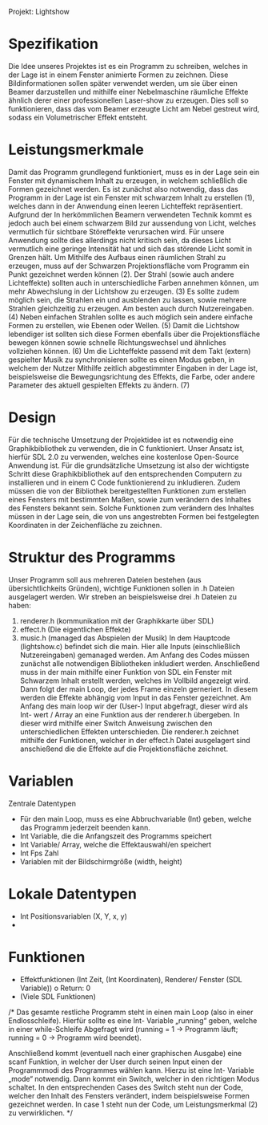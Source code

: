 
Projekt: Lightshow

# Spezifikation

Die Idee unseres Projektes ist es ein Programm zu schreiben, welches in der Lage ist in einem Fenster animierte Formen zu zeichnen. Diese Bildinformationen sollen später verwendet werden, um sie über einen Beamer darzustellen und mithilfe einer Nebelmaschine räumliche Effekte ähnlich derer einer professionellen Laser-show zu erzeugen. Dies soll so funktionieren, dass das vom Beamer erzeugte Licht am Nebel gestreut wird, sodass ein Volumetrischer Effekt entsteht. 


# Leistungsmerkmale

Damit das Programm grundlegend funktioniert, muss es in der Lage sein ein Fenster mit dynamischem Inhalt zu erzeugen, in welchem schließlich die Formen gezeichnet werden. Es ist zunächst also notwendig, dass das Programm in der Lage ist ein Fenster mit schwarzem Inhalt zu erstellen (1), welches dann in der Anwendung einen leeren Lichteffekt repräsentiert. Aufgrund der In herkömmlichen Beamern verwendeten Technik kommt es jedoch auch bei einem schwarzem Bild zur aussendung von Licht, welches vermutlich für sichtbare Störeffekte verursachen wird. Für unsere Anwendung sollte dies allerdings nicht kritisch sein, da dieses Licht vermutlich eine geringe Intensität hat und sich das störende Licht somit in Grenzen hält. 
Um Mithilfe des Aufbaus einen räumlichen Strahl zu erzeugen, muss auf der Schwarzen Projektionsfläche vom Programm ein Punkt gezeichnet werden können (2). Der Strahl (sowie auch andere Lichteffekte) sollten auch in unterschiedliche Farben annehmen können, um mehr Abwechslung in der Lichtshow zu erzeugen. (3) Es sollte zudem möglich sein, die Strahlen ein und ausblenden zu lassen, sowie mehrere Strahlen gleichzeitig zu erzeugen. Am besten auch durch Nutzereingaben. (4) Neben einfachen Strahlen sollte es auch möglich sein andere einfache Formen zu erstellen, wie Ebenen oder Wellen. (5) Damit die Lichtshow lebendiger ist sollten sich diese Formen ebenfalls über die Projektionsfläche bewegen können sowie schnelle Richtungswechsel und ähnliches vollziehen können. (6) Um die Lichteffekte passend mit dem Takt (extern) gespielter Musik zu synchronisieren sollte es einen Modus geben, in welchem der Nutzer Mithilfe zeitlich abgestimmter Eingaben in der Lage ist, beispielsweise die Bewegungsrichtung des Effekts, die Farbe, oder andere Parameter des aktuell gespielten Effekts zu ändern. (7) 

# Design

Für die technische Umsetzung der Projektidee ist es notwendig eine Graphikbibliothek zu verwenden, die in C funktioniert. Unser Ansatz ist, hierfür SDL 2.0 zu verwenden, welches eine kostenlose Open-Source Anwendung ist. Für die grundsätzliche Umsetzung ist also der wichtigste Schritt diese Graphikbibliothek auf den entsprechenden Computern zu installieren und in einem C Code funktionierend zu inkludieren. Zudem müssen die von der Bibliothek bereitgestellten Funktionen zum erstellen eines Fensters mit bestimmten Maßen, sowie zum verändern des Inhaltes des Fensters bekannt sein. Solche Funktionen zum verändern des Inhaltes müssen in der Lage sein, die von uns angestrebten Formen bei festgelegten Koordinaten in der Zeichenfläche zu zeichnen. 






# Struktur des Programms

Unser Programm soll aus mehreren Dateien bestehen (aus übersichtlichkeits Gründen), wichtige Funktionen sollen in .h Dateien ausgelagert werden. Wir streben an beispielsweise drei .h Dateien zu haben: 
1.	renderer.h (kommunikation mit der Graphikkarte über SDL)
2.	effect.h (Die eigentlichen Effekte)
3.	music.h (managed das Abspielen der Musik)
In dem Hauptcode (lightshow.c) befindet sich die main. Hier alle Inputs (einschließlich Nutzereingaben) gemanaged werden. Am Anfang des Codes müssen zunächst alle notwendigen Bibliotheken inkludiert werden. Anschließend muss in der main mithilfe einer Funktion von SDL ein Fenster mit Schwarzem Inhalt erstellt werden, welches im Vollbild angezeigt wird. Dann folgt der main Loop, der jedes Frame einzeln gerneriert. In diesem werden die Effekte abhängig vom Input in das Fenster gezeichnet. Am Anfang des main loop wir der (User-) Input abgefragt, dieser wird als Int- wert / Array an eine Funktion aus der renderer.h übergeben. In dieser wird mithilfe einer Switch Anweisung zwischen den unterschiedlichen Effekten unterschieden. Die renderer.h zeichnet mithilfe der Funktionen, welcher in der effect.h Datei ausgelagert sind anschießend die die Effekte auf die Projektionsfläche zeichnet. 

# Variablen

Zentrale Datentypen
-	Für den main Loop, muss es eine Abbruchvariable (Int) geben, welche das Programm jederzeit beenden kann. 
-	Int Variable, die die Anfangszeit des Programms speichert
-	Int Variable/ Array, welche die Effektauswahl/en speichert
-	Int Fps Zahl 
-	Variablen mit der Bildschirmgröße (width, height)

# Lokale Datentypen
-	Int Positionsvariablen (X, Y, x, y)
-	


# Funktionen
-	Effektfunktionen (Int Zeit, (Int Koordinaten), Renderer/ Fenster (SDL Variable))
o	Return: 0
-	(Viele SDL Funktionen)










/*
 Das gesamte restliche Programm steht in einen main Loop (also in einer Endlosschleife). Hierfür sollte es eine Int- Variable „running“ geben, welche in einer while-Schleife Abgefragt wird (running = 1 -> Programm läuft; running = 0 -> Programm wird beendet). 





Anschließend kommt (eventuell nach einer graphischen Ausgabe) eine scanf Funktion, in welcher der User durch seinen Input einen der Programmmodi des Programmes wählen kann. Hierzu ist eine Int- Variable „mode“ notwendig. Dann kommt ein Switch, welcher in den richtigen Modus schaltet. In den entsprechenden Cases des Switch steht nun der Code, welcher den Inhalt des Fensters verändert, indem beispielsweise Formen gezeichnet werden. In case 1 steht nun der Code, um Leistungsmerkmal (2) zu verwirklichen. 
*/
